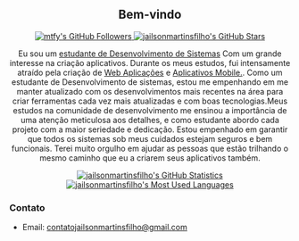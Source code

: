 <p align="center">
    <h2 align="center">Bem-vindo</h2>
    <p align="center">
        <a href="https://github.com/jailsonmartinsfilho?tab=followers">
        <img src="https://img.shields.io/github/followers/jailsonmartinsfilho?style=for-the-badge" alt="mtfy's GitHub Followers" title="jailsonmartinsfilho GitHub Followers">
        </a> 
        <a href="#"><img src="https://img.shields.io/github/stars/jailsonmartinsfilho?style=for-the-badge" alt="jailsonmartinsfilho's GitHub Stars" title="jailsonmartinsfilho's GitHub Stars"></a>
    </p>
</p>

<p align="center">Eu sou um <a href="https://www.cisa.gov/careers/work-rolessystem-administrator">estudante de Desenvolvimento de Sistemas</a> Com um grande interesse na criação aplicativos. Durante os meus estudos, fui intensamente atraído pela criação de <a href="https://en.wikipedia.org/wiki/Reverse_engineering">Web Aplicações</a> e 
<a href="https://en.wikipedia.org/wiki/Malware_analysis">Aplicativos Mobile.</a>. Como um estudante de Desenvolvimento de sistemas, estou me empenhando em me manter atualizado com os desenvolvimentos mais recentes na
área para criar ferramentas cada vez mais atualizadas e com boas tecnologias.</a>Meus estudos na comunidade de desenvolvimento me ensinou a importância de uma atenção meticulosa aos detalhes, e como estudante abordo cada projeto com a maior seriedade e dedicação.
Estou empenhado em garantir que todos os sistemas sob meus cuidados estejam seguros e bem funcionais. Terei muito orgulho em ajudar as pessoas que estão trilhando o mesmo caminho que eu a criarem seus aplicativos também.

<p align="center">
    <a href="https://github.com/jailsonmartinsfilho"><img src="https://github-readme-stats.vercel.app/api?username=jailsonmartinsfilho&theme=tokyonight&hide=prs,issues&count_private=true" title="jailsonmartinsfilho's GitHub Statistics" alt="jailsonmartinsfilho's GitHub Statistics"></a> 
<a href="https://github.com/jailsonmartinsfilho"><img src="https://github-readme-stats.vercel.app/api/top-langs/?username=jailsonmartinsfilho&&theme=tokyonight&layout=compact" title="jailsonmartinsfilho's Most Used Languages" alt="jailsonmartinsfilho's Most Used Languages"></a>
</p>

<p>
    <h3>Contato</h3>
    <ul>
        <li>Email: <a href="https://mail.google.com/mail/u/0/">contatojailsonmartinsfilho@gmail.com</a></li>
    </ul>
</p>
